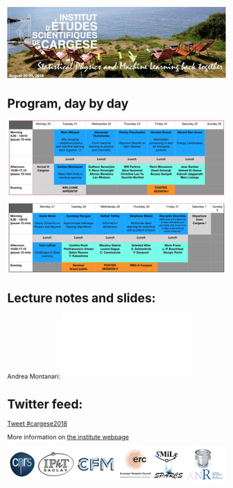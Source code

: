 ![program](front.jpg)

# Program, day by day
![program](timetable.jpg)

# Lecture notes and slides:

Andrea Montanari: ![Lecture notes on two-layer neural networks](montanari.pdf)

# Twitter feed:

<a href="https://twitter.com/intent/tweet?button_hashtag=cargese2018&ref_src=twsrc%5Etfw" class="twitter-hashtag-button" data-show-count="false">Tweet #cargese2018</a><script async src="https://platform.twitter.com/widgets.js" charset="utf-8"></script>

More information on [the institute webpage](http://www.iesc.univ-corse.fr/index.php?id=1&L=1)

![logo](logo.jpg)
